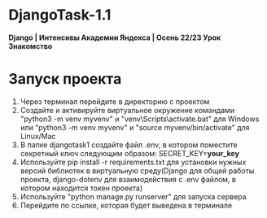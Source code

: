 # DjangoTask-1.1
**Django | Интенсивы Академии Яндекса | Осень 22/23 Урок Знакомство**


# Запуск проекта
1. Через терминал перейдите в директорию c проектом
2. Создайте и активируйте виртуальное окружение командами "python3 -m venv myvenv" и "venv\Scripts\activate.bat" для Windows
    или "python3 -m venv myvenv" и "source myvenv/bin/activate" для Linux/Mac
3. В папке djangotask1 создайте файл .env, в котором поместите секретный ключ следующим образом: SECRET_KEY=**your_key**
3. Используйте pip install -r requirements.txt для установки нужных версий библиотек в виртуальную среду(Django для общей работы проекта,
    django-dotenv для взаимодействия с .env файлом, в котором находится токен проекта)
4. Используйте "python manage.py runserver" для запуска сервера
5. Перейдите по ссылке, которая будет выведена в терминале
